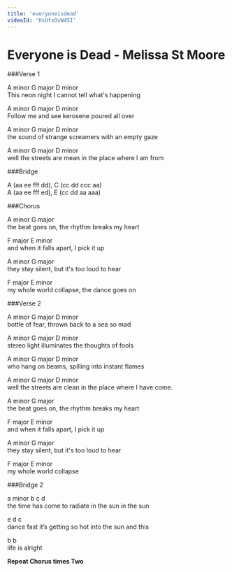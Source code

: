 ```yaml
---
title: 'everyoneisdead'     
videoId: 'KsUfxOvW4SI'
---     
```


Everyone is Dead - Melissa St Moore
=====================

###Verse 1

A minor          G major       D minor      
This neon night I cannot tell what's happening  

A minor           G major        D minor   
Follow me and see kerosene poured all over

A minor              G major        D minor    
the sound of strange screamers with an empty gaze

A minor              G major        D minor     
well the streets are mean in the place where I am from

###Bridge   

A  (aa ee fff dd), C  (cc dd ccc aa)        
A (aa ee fff ed), E (cc dd aa aaa)


###Chorus

A minor		     G major       
the beat goes on, the rhythm breaks my heart

F major                  E minor    
and when it falls apart, I pick it up

A minor           G major    
they stay silent, but it's too loud to hear

F major 					E minor     
my whole world collapse, the dance goes on



###Verse 2

A minor         G major       D minor         
bottle of fear, thrown back to a sea so mad

A minor      G major       D minor       
stereo light illuminates the thoughts of fools

A minor            G major       D minor         	
who hang on beams, spilling into instant flames

A minor              G major       D minor      
well the streets are clean in the place where I have come.

A minor		      G major       
the beat goes on, the rhythm breaks my heart

F major                  E minor        
and when it falls apart, I pick it up 

A minor		     G major             	  
they stay silent, but it's too loud to hear     

F major                  E minor                	
my whole world collapse


###Bridge 2

a minor               b         c        d      
the time has come to radiate in the sun in the sun

e                       d                      c               
dance fast it’s getting so hot into the sun and this        

b      b        
life is alright     


**Repeat Chorus times Two**     





<!-- import styles from '../components/layout.module.css'
import Head from 'next/head'
import Link from 'next/link'
import Layout, { siteTitle } from '../components/layout'
import {Col} from 'react-bootstrap'
import YouTube from 'react-youtube'
import fs from 'fs'

const pageName = 'amethyst'
const opts = {
    // height: '185px',
    width: '100%',
    playerVars: {
      // https://developers.google.com/youtube/player_parameters
      autoplay: 0,
    },
  };

function AmethystPage({videoData}){
    console.log({videoData})
    return (
        <Layout>  
            <Head>
            <title>{siteTitle} | {pageName}</title>
            </Head>
                <Col lg={12}>
                    <h1 className={styles.pagesHeading}>{pageName}</h1>
                    <YouTube videoId={videoData.videoId} opts={opts}/>
                    {/* <h1>{title}</h1> */}
                </Col>   
            <style jsx>{`

            
            `}</style> 
        </Layout>)
}

    // This function gets called at build time
    export async function getStaticProps() {
        // Call an external API endpoint to get videosData
        let rawData = fs.readFileSync('./public/musicVideos.json')
        let videoData = JSON.parse(rawData);
        // const res = await fetch('./public/test.json')
        // const videosData = await res.json()
        
        // By returning { props: { videosData } }, the VideoPage component
        // will receive `videosData` as a prop at build time
        return {
            props: {
                videoData
            },
        }
    }
    export default AmethystPage -->
